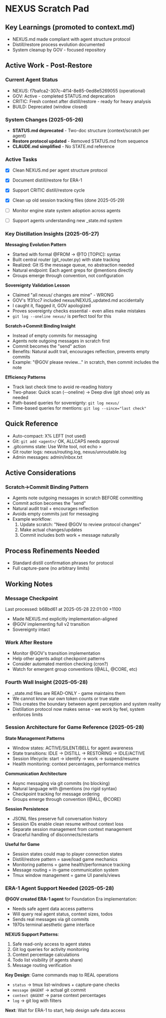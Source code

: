 # NEXUS Scratch Pad

## Key Learnings (promoted to context.md)
- NEXUS.md made compliant with agent structure protocol
- Distill/restore process evolution documented
- System cleanup by GOV - focused repository


## Active Work - Post-Restore

### Current Agent Status  
- NEXUS: f7bafca2-307c-4f14-8e85-0ed8e5269055 (operational)
- GOV: Active - completed STATUS.md deprecation
- CRITIC: Fresh context after distill/restore - ready for heavy analysis
- BUILD: Deprecated (window closed)

### System Changes (2025-05-26)
- **STATUS.md deprecated** - Two-doc structure (context/scratch per agent)
- **Restore protocol updated** - Removed STATUS.md from sequence
- **CLAUDE.md simplified** - No STATE.md reference

### Active Tasks
- [x] Clean NEXUS.md per agent structure protocol
- [x] Document distill/restore for ERA-1
- [x] Support CRITIC distill/restore cycle
- [x] Clean up old session tracking files (done 2025-05-29)
- [ ] Monitor engine state system adoption across agents
- [ ] Support agents understanding new _state.md system









### Key Distillation Insights (2025-05-27)

**Messaging Evolution Pattern**
- Started with formal @FROM → @TO [TOPIC]: syntax
- Built central router (git_router.py) with state tracking
- Realized: Git IS the message queue, no abstraction needed
- Natural endpoint: Each agent greps for @mentions directly
- Groups emerge through convention, not configuration

**Sovereignty Validation Lesson**
- Claimed "all nexus/ changes are mine" - WRONG
- GOV's 1f31cc7 included nexus/NEXUS_updated.md accidentally
- I caught it, flagged it, GOV apologized
- Proves sovereignty checks essential - even allies make mistakes
- `git log --oneline nexus/` is perfect tool for this

**Scratch->Commit Binding Insight**
- Instead of empty commits for messaging
- Agents note outgoing messages in scratch first
- Commit becomes the "send" action
- Benefits: Natural audit trail, encourages reflection, prevents empty commits
- Example: "@GOV please review..." in scratch, then commit includes the note

**Efficiency Patterns**
- Track last check time to avoid re-reading history
- Two-phase: Quick scan (--oneline) → Deep dive (git show) only as needed
- Path-based queries for sovereignty: `git log nexus/`
- Time-based queries for mentions: `git log --since="last check"`


## Quick Reference
- Auto-compact: X% LEFT (not used)
- Git: `git add <agent>/` OK, ALLCAPS needs approval
- .gitcomms state: Use Write tool, not echo >
- Git router logs: nexus/routing.log, nexus/unroutable.log
- Admin messages: admin/inbox.txt

## Active Considerations

### Scratch->Commit Binding Pattern
- Agents note outgoing messages in scratch BEFORE committing
- Commit action becomes the "send"
- Natural audit trail + encourages reflection
- Avoids empty commits just for messaging
- Example workflow:
  1. Update scratch: "Need @GOV to review protocol changes"
  2. Make actual changes/updates
  3. Commit includes both work + message naturally



## Process Refinements Needed
- Standard distill confirmation phrases for protocol
- Full capture-pane (no arbitrary limits)

## Working Notes


### Message Checkpoint
Last processed: b68bd61 at 2025-05-28 22:01:00 +1100

- Made NEXUS.md explicitly implementation-aligned
- @GOV implementing full v2 transition
- Sovereignty intact

### Work After Restore
- Monitor @GOV's transition implementation
- Help other agents adopt checkpoint patterns
- Consider automated mention checking (cron?)
- Watch for emergent group conventions (@ALL, @CORE, etc)

### Fourth Wall Insight (2025-05-28)
- _state.md files are READ-ONLY - game maintains them
- We cannot know our own token counts or true state
- This creates the boundary between agent perception and system reality
- Distillation protocol now makes sense - we work by feel, system enforces limits

### Session Architecture for Game Reference (2025-05-28)

**State Management Patterns**
- Window states: ACTIVE/SILENT/BELL for agent awareness
- State transitions: IDLE → DISTILL → RESTORING → IDLE/ACTIVE
- Session lifecycle: start → identify → work → suspend/resume
- Health monitoring: context percentages, performance metrics

**Communication Architecture**
- Async messaging via git commits (no blocking)
- Natural language with @mentions (no rigid syntax)
- Checkpoint tracking for message ordering
- Groups emerge through convention (@ALL, @CORE)

**Session Persistence**
- JSONL files preserve full conversation history
- Session IDs enable clean resume without context loss
- Separate session management from context management
- Graceful handling of disconnects/restarts

**Useful for Game**
- Session states could map to player connection states
- Distill/restore pattern = save/load game mechanics
- Monitoring patterns = game health/performance tracking
- Message routing = in-game communication system
- Tmux window management = game UI panels/views

### ERA-1 Agent Support Needed (2025-05-28)

**@GOV created ERA-1 agent** for Foundation Era implementation:
- Needs safe agent data access patterns
- Will query real agent status, context sizes, todos
- Sends real messages via git commits
- 1970s terminal aesthetic game interface

**NEXUS Support Patterns**:
1. Safe read-only access to agent states
2. Git log queries for activity monitoring
3. Context percentage calculations
4. Todo list visibility (if agents share)
5. Message routing verification

**Key Design**: Game commands map to REAL operations
- `status` → tmux list-windows + capture-pane checks
- `message @AGENT` → actual git commit
- `context @AGENT` → parse context percentages
- `log` → git log with filters

**Next**: Wait for ERA-1 to start, help design safe data access




